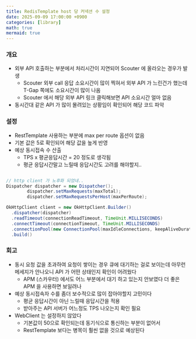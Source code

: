 ```yaml
---
title: RedisTemplate host 당 커넥션 수 설정   
date: 2025-09-09 17:00:00 +0900
categories: [library]
math: true
mermaid: true
---
```


### 개요
- 외부 API 호출하는 부분에서 처리시간이 지연되어 Scouter 에 올라오는 경우가 발생 
  - Scouter 외부 call 응답 소요시간이 많이 찍혀서 외부 API 가 느린건가 했는데 T-Gap 쪽에도 소요시간이 많이 나옴 
  - Scouter 에서 해당 외부 API 링크 클릭해보면 API 소요시간 얼마 없음
- 동시간대 같은 API 가 많이 몰려있는 상황임이 확인되어 해당 코드 파악 


### 설정 
- RestTemplate 사용하는 부분에 max per route 옵션이 없음 
- 기본 값은 5로 확인되어 해당 값을 높게 반영 
- 예상 동시접속 수 산출 
  - TPS x 평균응답시간 = 20 정도로 생각됨 
  - 평균 응답시간말고 느릴때 응답시간도 고려를 해야할지.. 

```java

// http client 가 노후화 되었네..  
Dispatcher dispatcher = new Dispatcher();
        dispatcher.setMaxRequests(maxTotal);
        dispatcher.setMaxRequestsPerHost(maxPerRoute);

OkHttpClient client = new OkHttpClient.Builder()
  .dispatcher(dispatcher)
  .readTimeout(connectionReadTimeout, TimeUnit.MILLISECONDS)
  .connectTimeout(connectionTimeout, TimeUnit.MILLISECONDS)
  .connectionPool(new ConnectionPool(maxIdleConnections, keepAliveDuration, TimeUnit.MILLISECONDS)) //커넥션풀 적용
  .build() 

```


### 회고 
- 동시 요청 값을 초과하여 요청이 쌓이는 경우 큐에 대기하는 걸로 보이는데 아무런 메세지가 안나오니 API 가 어떤 상태인지 확인이 어려웠다
  - APM (스카우터) 에서도 어느 부분에서 대기 하고 있는지 안보였다 더 좋은 APM 을 사용하면 보일려나 
- 예상 동시접속자 수를 좀더 보수적으로 많이 잡아야할지 고민이다 
  - 평균 응답시간이 아닌 느릴때 응답시간을 적용
  - 받아주는 API 서버가 어느정도 TPS 나오는지 확인 필요 
- WebClient 는 설정하지 않았다 
  - 기본값이 50으로 확인되는데 동기식으로 통신하는 부분이 없어서 
  - RestTemplate 보다는 병목이 훨씬 없을 것으로 예상된다
